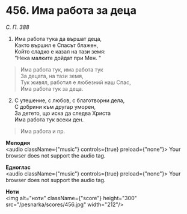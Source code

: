 # 456. Има работа за  деца

_С. П. 388_

1. Има работа тука да вършат деца,  
Както вършил е Спасът блажен,  
Който сладко е казал на тази земя:  
"Нека малките дойдат при Мен. "  

> Има работа тук, има работа тук  
> За децата, на тази земя,  
> Тук живял, работил е любезний наш Спас,  
> Има работа тук за деца.  

2. С утешение, с любов, с благотворни дела,  
С добрини към другар уморен,  
За детето, що иска да следва Христа  
Има работа тук всеки ден.  

> Има работа и пр.

**Мелодия**  
<audio className={"music"} controls={true} preload={"none"}>
    <source src="/pesnarka/mp3/456.mp3" type="audio/mpeg"/>
    Your browser does not support the audio tag.
</audio>

**Едноглас**  
<audio className={"music"} controls={true} preload={"none"}>
    <source src="/pesnarka/transp/456.mp3" type="audio/mpeg"/>
    Your browser does not support the audio tag.
</audio>

**Ноти**  
<img alt="ноти" className={"score"} height="300" src="/pesnarka/scores/456.jpg" width="212"/>
